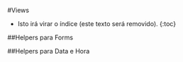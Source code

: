 #Views

* Isto irá virar o índice (este texto será removido).
{:toc}

##Helpers para Forms

##Helpers para Data e Hora

